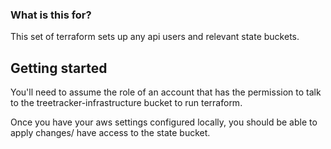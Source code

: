 
### What is this for?

This set of terraform sets up any api users and relevant state buckets.

## Getting started

You'll need to assume the role of an account that has the permission to talk to the treetracker-infrastructure bucket to run terraform.

Once you have your aws settings configured locally, you should be able to apply changes/ have access to the state bucket.

